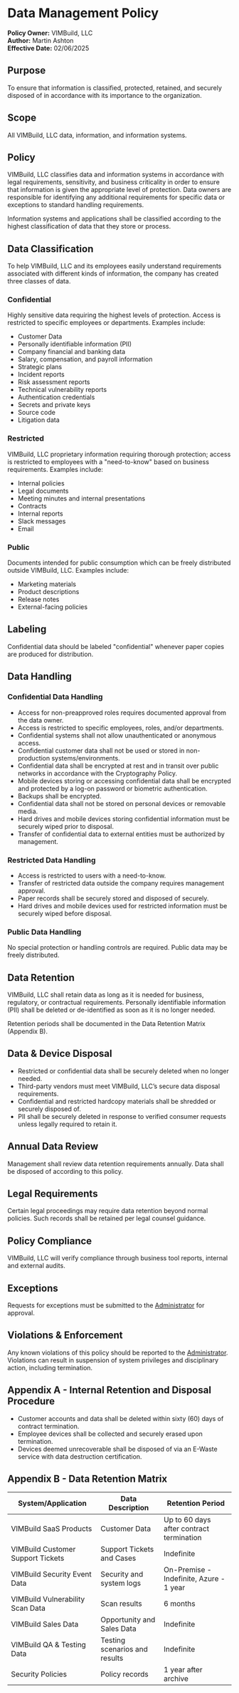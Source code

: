 # Data Management Policy

**Policy Owner:** VIMBuild, LLC  
**Author:** Martin Ashton  
**Effective Date:** 02/06/2025

## Purpose
To ensure that information is classified, protected, retained, and securely disposed of in accordance with its importance to the organization.

## Scope
All VIMBuild, LLC data, information, and information systems.

## Policy
VIMBuild, LLC classifies data and information systems in accordance with legal requirements, sensitivity, and business criticality in order to ensure that information is given the appropriate level of protection. Data owners are responsible for identifying any additional requirements for specific data or exceptions to standard handling requirements.

Information systems and applications shall be classified according to the highest classification of data that they store or process.

## Data Classification
To help VIMBuild, LLC and its employees easily understand requirements associated with different kinds of information, the company has created three classes of data.

### Confidential
Highly sensitive data requiring the highest levels of protection. Access is restricted to specific employees or departments. Examples include:
- Customer Data
- Personally identifiable information (PII)
- Company financial and banking data
- Salary, compensation, and payroll information
- Strategic plans
- Incident reports
- Risk assessment reports
- Technical vulnerability reports
- Authentication credentials
- Secrets and private keys
- Source code
- Litigation data

### Restricted
VIMBuild, LLC proprietary information requiring thorough protection; access is restricted to employees with a "need-to-know" based on business requirements. Examples include:
- Internal policies
- Legal documents
- Meeting minutes and internal presentations
- Contracts
- Internal reports
- Slack messages
- Email

### Public
Documents intended for public consumption which can be freely distributed outside VIMBuild, LLC. Examples include:
- Marketing materials
- Product descriptions
- Release notes
- External-facing policies

## Labeling
Confidential data should be labeled "confidential" whenever paper copies are produced for distribution.

## Data Handling
### Confidential Data Handling
- Access for non-preapproved roles requires documented approval from the data owner.
- Access is restricted to specific employees, roles, and/or departments.
- Confidential systems shall not allow unauthenticated or anonymous access.
- Confidential customer data shall not be used or stored in non-production systems/environments.
- Confidential data shall be encrypted at rest and in transit over public networks in accordance with the Cryptography Policy.
- Mobile devices storing or accessing confidential data shall be encrypted and protected by a log-on password or biometric authentication.
- Backups shall be encrypted.
- Confidential data shall not be stored on personal devices or removable media.
- Hard drives and mobile devices storing confidential information must be securely wiped prior to disposal.
- Transfer of confidential data to external entities must be authorized by management.

### Restricted Data Handling
- Access is restricted to users with a need-to-know.
- Transfer of restricted data outside the company requires management approval.
- Paper records shall be securely stored and disposed of securely.
- Hard drives and mobile devices used for restricted information must be securely wiped before disposal.

### Public Data Handling
No special protection or handling controls are required. Public data may be freely distributed.

## Data Retention
VIMBuild, LLC shall retain data as long as it is needed for business, regulatory, or contractual requirements. Personally identifiable information (PII) shall be deleted or de-identified as soon as it is no longer needed.

Retention periods shall be documented in the Data Retention Matrix (Appendix B).

## Data & Device Disposal
- Restricted or confidential data shall be securely deleted when no longer needed.
- Third-party vendors must meet VIMBuild, LLC’s secure data disposal requirements.
- Confidential and restricted hardcopy materials shall be shredded or securely disposed of.
- PII shall be securely deleted in response to verified consumer requests unless legally required to retain it.

## Annual Data Review
Management shall review data retention requirements annually. Data shall be disposed of according to this policy.

## Legal Requirements
Certain legal proceedings may require data retention beyond normal policies. Such records shall be retained per legal counsel guidance.

## Policy Compliance
VIMBuild, LLC will verify compliance through business tool reports, internal and external audits.

## Exceptions
Requests for exceptions must be submitted to the [Administrator](./roles.md#administrator) for approval.

## Violations & Enforcement
Any known violations of this policy should be reported to the [Administrator](./roles.md#administrator). Violations can result in suspension of system privileges and disciplinary action, including termination.

## Appendix A - Internal Retention and Disposal Procedure
- Customer accounts and data shall be deleted within sixty (60) days of contract termination.
- Employee devices shall be collected and securely erased upon termination.
- Devices deemed unrecoverable shall be disposed of via an E-Waste service with data destruction certification.

## Appendix B - Data Retention Matrix
| System/Application | Data Description | Retention Period |
|--------------------|-----------------|-----------------|
| VIMBuild SaaS Products | Customer Data | Up to 60 days after contract termination |
| VIMBuild Customer Support Tickets | Support Tickets and Cases | Indefinite |
| VIMBuild Security Event Data | Security and system logs | On-Premise - Indefinite, Azure - 1 year |
| VIMBuild Vulnerability Scan Data | Scan results | 6 months |
| VIMBuild Sales Data | Opportunity and Sales Data | Indefinite |
| VIMBuild QA & Testing Data | Testing scenarios and results | Indefinite |
| Security Policies | Policy records | 1 year after archive |
